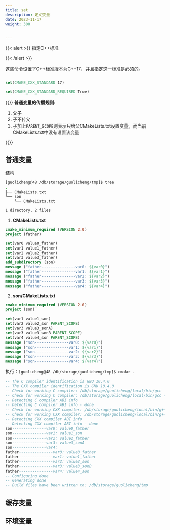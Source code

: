 ```yaml
---
title: set
description: 定义变量
date: 2023-11-17
weight: 300


---
```

<style>
th, td {
  border: 1px solid rgb(190, 190, 190);
}
</style>
{{< alert >}}
指定C++标准

{{< /alert >}}

这些命令设置了C++标准版本为C++17，并且指定这一标准是必须的。
```cmake

set(CMAKE_CXX_STANDARD 17)

set(CMAKE_CXX_STANDARD_REQUIRED True)


```
{{<alert>}}
**普通变量的传播规则:**

1. 父子
2. 子不传父
3. 子加上`PARENT_SCOPE`则表示只给父CMakeLists.txt设置变量，而当前CMakeLists.txt中没有设置该变量



{{</alert>}}




## 普通变量

结构
```bash
[guolicheng@48 /db/storage/guolicheng/tmp]$ tree
.
├── CMakeLists.txt
└── son
    └── CMakeLists.txt

1 directory, 2 files
```


1. **CMakeLists.txt**
```cmake
cmake_minimum_required (VERSION 2.0)
project (father)

set(var0 value0_father)
set(var1 value1_father)
set(var2 value2_father)
set(var3 value3_father)
add_subdirectory (son)
message ("father---------------var0: ${var0}")
message ("father---------------var1: ${var1}")
message ("father---------------var2: ${var2}")
message ("father---------------var3: ${var3}")
message ("father---------------var4: ${var4}")

```

2. **son/CMakeLists.txt**
```cmake
cmake_minimum_required (VERSION 2.0)
project (son)

set(var1 value1_son)
set(var2 value2_son PARENT_SCOPE)
set(var3 value3_sonA)
set(var3 value3_sonB PARENT_SCOPE)
set(var4 value4_son PARENT_SCOPE)
message ("son---------------var0: ${var0}")
message ("son---------------var1: ${var1}")
message ("son---------------var2: ${var2}")
message ("son---------------var3: ${var3}")
message ("son---------------var4: ${var4}")

```

执行：`[guolicheng@48 /db/storage/guolicheng/tmp]$ cmake .`
```sql
-- The C compiler identification is GNU 10.4.0
-- The CXX compiler identification is GNU 10.4.0
-- Check for working C compiler: /db/storage/guolicheng/local/bin/gcc
-- Check for working C compiler: /db/storage/guolicheng/local/bin/gcc -- works
-- Detecting C compiler ABI info
-- Detecting C compiler ABI info - done
-- Check for working CXX compiler: /db/storage/guolicheng/local/bin/g++
-- Check for working CXX compiler: /db/storage/guolicheng/local/bin/g++ -- works
-- Detecting CXX compiler ABI info
-- Detecting CXX compiler ABI info - done
son---------------var0: value0_father
son---------------var1: value1_son
son---------------var2: value2_father
son---------------var3: value3_sonA
son---------------var4:
father---------------var0: value0_father
father---------------var1: value1_father
father---------------var2: value2_son
father---------------var3: value3_sonB
father---------------var4: value4_son
-- Configuring done
-- Generating done
-- Build files have been written to: /db/storage/guolicheng/tmp

```


## 缓存变量





## 环境变量








